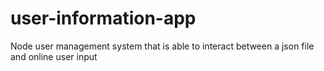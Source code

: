 # user-information-app
Node user management system that is able to interact between a json file and online user input
